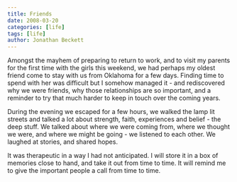 ```yaml
---
title: Friends
date: 2008-03-20
categories: [life]
tags: [life]
author: Jonathan Beckett
---
```


Amongst the mayhem of preparing to return to work, and to visit my parents for the first time with the girls this weekend, we had perhaps my oldest friend come to stay with us from Oklahoma for a few days. Finding time to spend with her was difficult but I somehow managed it - and rediscovered why we were friends, why those relationships are so important, and a reminder to try that much harder to keep in touch over the coming years.

During the evening we escaped for a few hours, we walked the lamp lit streets and talked a lot about strength, faith, experiences and belief - the deep stuff. We talked about where we were coming from, where we thought we were, and where we might be going - we listened to each other. We laughed at stories, and shared hopes.

It was therapeutic in a way I had not anticipated. I will store it in a box of memories close to hand, and take it out from time to time. It will remind me to give the important people a call from time to time.